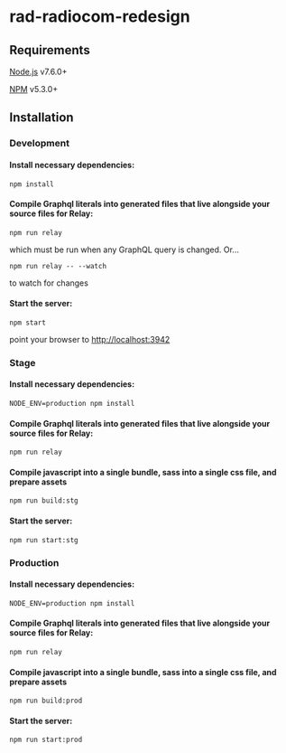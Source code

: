 # rad-radiocom-redesign

## Requirements

[Node.js](https://nodejs.org/en/download/) v7.6.0+

[NPM](https://www.npmjs.com/get-npm) v5.3.0+

## Installation

### Development

#### Install necessary dependencies:
```
npm install
```

#### Compile Graphql literals into generated files that live alongside your source files for Relay:
```
npm run relay
```
which must be run when any GraphQL query is changed. Or...
```
npm run relay -- --watch
```
to watch for changes

#### Start the server:
```
npm start
```
point your browser to [http://localhost:3942](http://localhost:3942)

### Stage

#### Install necessary dependencies:
```
NODE_ENV=production npm install
```

#### Compile Graphql literals into generated files that live alongside your source files for Relay:
```
npm run relay
```

#### Compile javascript into a single bundle, sass into a single css file, and prepare assets
```
npm run build:stg
```

#### Start the server:
```
npm run start:stg
```

### Production

#### Install necessary dependencies:
```
NODE_ENV=production npm install
```

#### Compile Graphql literals into generated files that live alongside your source files for Relay:
```
npm run relay
```

#### Compile javascript into a single bundle, sass into a single css file, and prepare assets
```
npm run build:prod
```

#### Start the server:
```
npm run start:prod
```
